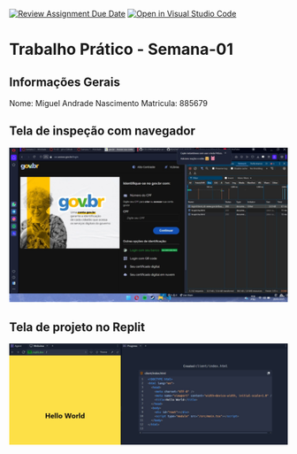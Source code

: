 [![Review Assignment Due Date](https://classroom.github.com/assets/deadline-readme-button-22041afd0340ce965d47ae6ef1cefeee28c7c493a6346c4f15d667ab976d596c.svg)](https://classroom.github.com/a/egWsXDcZ)
[![Open in Visual Studio Code](https://classroom.github.com/assets/open-in-vscode-2e0aaae1b6195c2367325f4f02e2d04e9abb55f0b24a779b69b11b9e10269abc.svg)](https://classroom.github.com/online_ide?assignment_repo_id=18226262&assignment_repo_type=AssignmentRepo)
# Trabalho Prático - Semana-01

## Informações Gerais
Nome: Miguel Andrade Nascimento 
Matricula: 885679

## Tela de inspeção com navegador
![alt text](image.png)

## Tela de projeto no Replit
![alt text](image-1.png)
